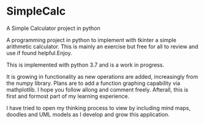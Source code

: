 # SimpleCalc
A Simple Calculator project in python
  
A programming project in python to implement with tkinter a simple arithmetic calculator. This is mainly an exercise but free for all to review and use if found helpful.Enjoy.

This is implemented with python 3.7 and is a work in progress. 

It is growing in functionality as new operations are added, increasingly from the numpy library. Plans are to add a function graphing capability via mathplotlib. I hope you follow allong and comment freely. Afterall, this is first and formost part of my learning experience.

I have tried to open my thinking process to view by including mind maps, doodles and UML models as I develop and grow this application.
